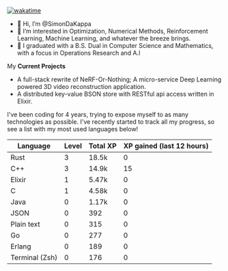 
[![wakatime](https://wakatime.com/badge/user/50e6c678-94a9-4739-af51-360aeb113c51.svg)](https://wakatime.com/@50e6c678-94a9-4739-af51-360aeb113c51)

- 👋 Hi, I’m @SimonDaKappa
- 👀 I’m interested in Optimization, Numerical Methods, Reinforcement Learning, Machine Learning, and whatever the breeze brings.
- 🌱 I graduated with a B.S. Dual in Computer Science and Mathematics, with a focus in Operations Research and A.I

My **Current Projects** 
- A full-stack rewrite of NeRF-Or-Nothing; A micro-service Deep Learning powered 3D video reconstruction application.
- A distributed key-value BSON store with RESTful api access written in Elixir.

I've been coding for 4 years, trying to expose myself to as many technologies as possible. I've recently started to track all my progress, so see
a list with my most used languages below!

| Language | Level | Total XP | XP gained (last 12 hours) |
| --- | --- | --- | --- |
| Rust | 3 | 18.5k | 0 |
| C++ | 3 | 14.9k | 15 |
| Elixir | 1 | 5.47k | 0 |
| C | 1 | 4.58k | 0 |
| Java | 0 | 1.17k | 0 |
| JSON | 0 | 392 | 0 |
| Plain text | 0 | 315 | 0 |
| Go | 0 | 277 | 0 |
| Erlang | 0 | 189 | 0 |
| Terminal (Zsh) | 0 | 176 | 0 |